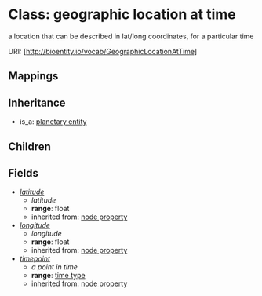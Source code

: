 # Class: geographic location at time


a location that can be described in lat/long coordinates, for a particular time

URI: [http://bioentity.io/vocab/GeographicLocationAtTime]
## Mappings

## Inheritance

 *  is_a: [planetary entity](PlanetaryEntity.md)
## Children

## Fields

 * _[latitude](latitude.md)_
    * _latitude_
    * __range__: float
    * inherited from: [node property](node_property.md)
 * _[longitude](longitude.md)_
    * _longitude_
    * __range__: float
    * inherited from: [node property](node_property.md)
 * _[timepoint](timepoint.md)_
    * _a point in time_
    * __range__: [time type](TimeType.md)
    * inherited from: [node property](node_property.md)

